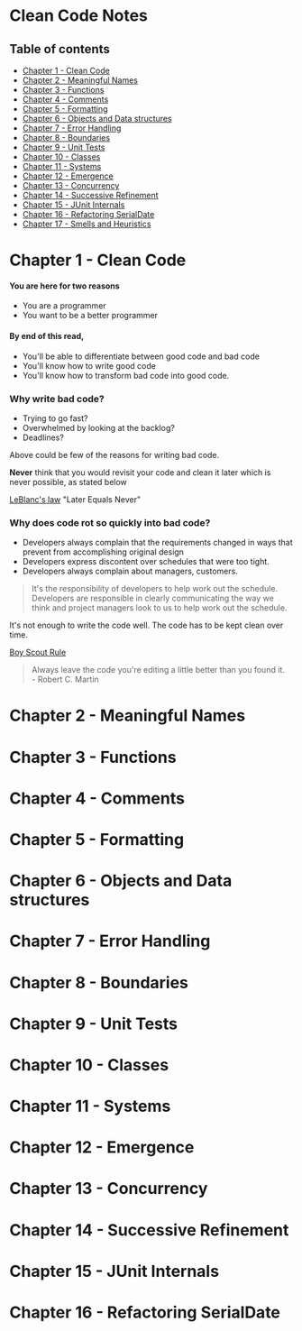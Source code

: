 # Clean Code Notes

## Table of contents

- [Chapter 1 - Clean Code](#chapter1)
- [Chapter 2 - Meaningful Names](#chapter2)
- [Chapter 3 - Functions](#chapter3)
- [Chapter 4 - Comments](#chapter4)
- [Chapter 5 - Formatting](#chapter5)
- [Chapter 6 - Objects and Data structures](#chapter6)
- [Chapter 7 - Error Handling](#chapter7)
- [Chapter 8 - Boundaries](#chapter8)
- [Chapter 9 - Unit Tests](#chapter9)
- [Chapter 10 - Classes](#chapter10)
- [Chapter 11 - Systems](#chapter11)
- [Chapter 12 - Emergence](#chapter12)
- [Chapter 13 - Concurrency](#chapter13)
- [Chapter 14 - Successive Refinement](#chapter14)
- [Chapter 15 - JUnit Internals](#chapter15)
- [Chapter 16 - Refactoring SerialDate](#chapter16)
- [Chapter 17 - Smells and Heuristics](#chapter17)

<a name = "chapter1">
<h1>Chapter 1 - Clean Code</h1>
</a>

#### You are here for two reasons

- You are a programmer
- You want to be a better programmer

#### By end of this read,

- You'll be able to differentiate between good code and bad code
- You'll know how to write good code
- You'll know how to transform bad code into good code.

### Why write bad code?

- Trying to go fast?
- Overwhelmed by looking at the backlog?
- Deadlines?

Above could be few of the reasons for writing bad code.

<b>Never</b> think that you would revisit  your code and clean it later which is never possible, as stated below

[LeBlanc's law](#http://on-agile.blogspot.com/2007/04/why-you-wont-fix-it-later.html) "Later Equals Never" 

### Why does code rot so quickly into bad code?

- Developers always complain that the requirements changed in ways that prevent from accomplishing original design
- Developers express discontent over schedules that were too tight.
- Developers always complain about managers, customers.

> It's the responsibility of developers to help work out the schedule. Developers are responsible in clearly communicating
> the way we think and project managers look to us to help work out the schedule.

It's not enough to write the code well. The code has to be kept clean over time.

[Boy Scout Rule](#https://biratkirat.medium.com/step-8-the-boy-scout-rule-robert-c-martin-uncle-bob-9ac839778385)

> Always leave the code you're editing a little better than you found it.
> <br> - Robert C. Martin

<a name="chapter2">
<h1>Chapter 2 - Meaningful Names</h1>
</a>
<a name="chapter3">
<h1>Chapter 3 - Functions</h1>
</a>
<a name="chpater4">
<h1>Chapter 4 - Comments</h1>
</a>
<a name="chapter5">
<h1>Chapter 5 - Formatting</h1>
</a>
<a name="chapter6">
<h1>Chapter 6 - Objects and Data structures</h1>
</a>
<a name="chapter7">
<h1>Chapter 7 - Error Handling</h1>
</a>
<a name="chapter8">
<h1>Chapter 8 - Boundaries</h1>
</a>
<a name="chapter9">
<h1>Chapter 9 - Unit Tests</h1>
</a>
<a name="chapter10">
<h1>Chapter 10 - Classes</h1>
</a>
<a name="chapter11">
<h1>Chapter 11 - Systems</h1>
</a>
<a name="chapter12">
<h1>Chapter 12 - Emergence</h1>
</a>
<a name="chapter13">
<h1>Chapter 13 - Concurrency</h1>
</a>
<a name="chapter14">
<h1>Chapter 14 - Successive Refinement</h1>
</a>
<a name="chapter15">
<h1>Chapter 15 - JUnit Internals</h1>
</a>
<a name="chapter16">
<h1>Chapter 16 - Refactoring SerialDate</h1>
</a>


